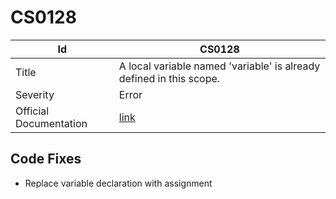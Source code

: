 # CS0128

| Id                     | CS0128                                                               |
| ---------------------- | -------------------------------------------------------------------- |
| Title                  | A local variable named 'variable' is already defined in this scope\. |
| Severity               | Error                                                                |
| Official Documentation | [link](http://docs.microsoft.com/en-us/dotnet/csharp/misc/cs0128)    |

## Code Fixes

* Replace variable declaration with assignment


